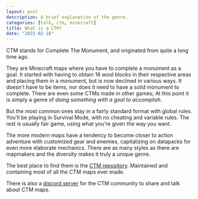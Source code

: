 ```yaml
---
layout: post
description: A brief explanation of the genre.
categories: [talk, ctm, minecraft]
title: What is a CTM?
date: "2022-02-16"
---
```

CTM stands for Complete The Monument, and originated from quite a long time ago.

They are Minecraft maps where you have to complete a monument as a goal. It started with having to obtain 16 wool blocks in their respective areas and placing them in a monument, but is now declined in various ways.
It doesn't have to be items, nor does it need to have a solid monument to complete. There are even some CTMs made in other games; At this point it is simply a genre of *doing something with a goal to accomplish*.

But the most common ones stay in a fairly standard format with global rules. You'll be playing in Survival Mode, with no cheating and variable rules. The rest is usually fair game, using what you're given the way you want.

The more modern maps have a tendency to become closer to action adventure with customized gear and enemies, capitalizing on datapacks for even more elaborate mechanics.
There are as many styles as there are mapmakers and the diversity makes it truly a unique genre.

The best place to find them is the [CTM repository](https://ctmrepository.com/). Maintained and containing most of all the CTM maps ever made.

There is also a [discord server](https://discord.gg/QNSsyCX7n5) for the CTM community to share and talk about CTM maps.

<script src="https://utteranc.es/client.js"
        repo="orian34/travelogues"
        issue-term="title"
        label="Comment"
        theme="github-dark"
        crossorigin="anonymous"
        async>
</script>
